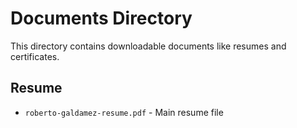 # Documents Directory

This directory contains downloadable documents like resumes and certificates.

## Resume
- `roberto-galdamez-resume.pdf` - Main resume file 